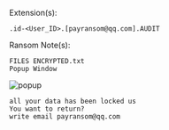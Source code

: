 Extension(s): 
```
.id-<User_ID>.[payransom@qq.com].AUDIT
```
Ransom Note(s): 
```
FILES ENCRYPTED.txt
Popup Window
```
![popup](https://github.com/user-attachments/assets/1835b9c4-7831-443c-9a78-b094630219a4)
```
all your data has been locked us
You want to return?
write email payransom@qq.com
```
